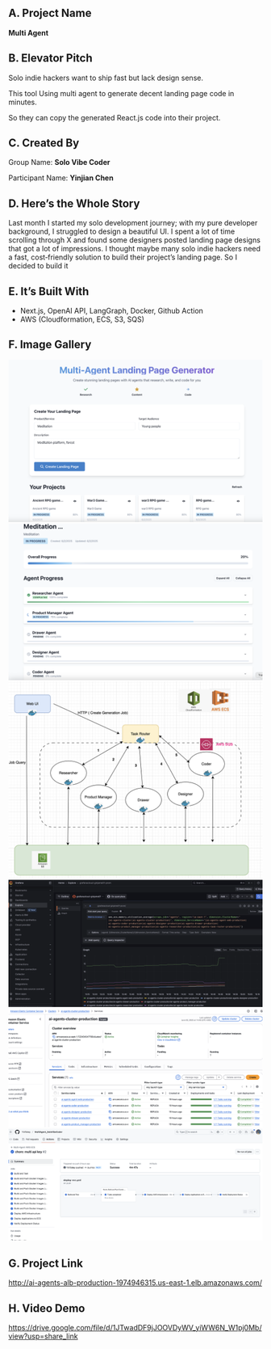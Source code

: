 ## A. Project Name
**Multi Agent**

## B. Elevator Pitch
Solo indie hackers want to ship fast but lack design sense.

This tool Using multi agent to generate decent landing page code in minutes.

So they can copy the generated React.js code into their project.

## C. Created By

Group Name: **Solo Vibe Coder**

Participant Name: **Yinjian Chen**

## D. Here’s the Whole Story
Last month I started my solo development journey; with my pure developer background, I struggled to design a beautiful UI. I spent a lot of time scrolling through X and found some designers posted landing page designs that got a lot of impressions. I thought maybe many solo indie hackers need a fast, cost‑friendly solution to build their project’s landing page. So I decided to build it


## E. It’s Built With
- Next.js, OpenAI API, LangGraph, Docker, Github Action 
- AWS (Cloudformation, ECS, S3, SQS)

## F. Image Gallery
![](./resources/1.png)
![](./resources/2.png)
![](./resources/3.png)
![](./resources/4.png)
![](./resources/5.png)
![](./resources/6.png)


## G. Project Link
http://ai-agents-alb-production-1974946315.us-east-1.elb.amazonaws.com/

## H. Video Demo
https://drive.google.com/file/d/1JTwadDF9jJOOVDyWV_yiWW6N_W1pj0Mb/view?usp=share_link
